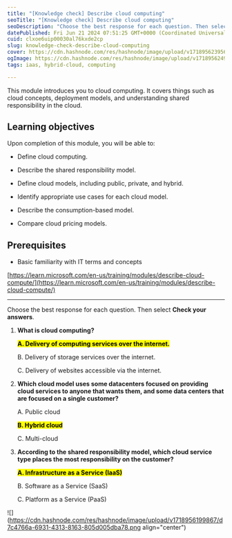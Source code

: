 ```yaml
---
title: "[Knowledge check] Describe cloud computing"
seoTitle: "[Knowledge check] Describe cloud computing"
seoDescription: "Choose the best response for each question. Then select Check your answers."
datePublished: Fri Jun 21 2024 07:51:25 GMT+0000 (Coordinated Universal Time)
cuid: clxoe6uip00030al76kxde2cp
slug: knowledge-check-describe-cloud-computing
cover: https://cdn.hashnode.com/res/hashnode/image/upload/v1718956239562/1e04d193-d936-436b-9f10-8c1ab11db5a8.png
ogImage: https://cdn.hashnode.com/res/hashnode/image/upload/v1718956249463/6991e101-8771-43c4-a3c4-301553908959.png
tags: iaas, hybrid-cloud, computing

---
```


This module introduces you to cloud computing. It covers things such as cloud concepts, deployment models, and understanding shared responsibility in the cloud.

## **Learning objectives**

Upon completion of this module, you will be able to:

* Define cloud computing.
    
* Describe the shared responsibility model.
    
* Define cloud models, including public, private, and hybrid.
    
* Identify appropriate use cases for each cloud model.
    
* Describe the consumption-based model.
    
* Compare cloud pricing models.
    

## **Prerequisites**

* Basic familiarity with IT terms and concepts
    

[https://learn.microsoft.com/en-us/training/modules/describe-cloud-compute/](https://learn.microsoft.com/en-us/training/modules/describe-cloud-compute/)

---

Choose the best response for each question. Then select **Check your answers**.

1. **What is cloud computing?**
    
    **<mark>A. Delivery of computing services over the internet.</mark>**
    
    B. Delivery of storage services over the internet.
    
    C. Delivery of websites accessible via the internet.
    
2. **Which cloud model uses some datacenters focused on providing cloud services to anyone that wants them, and some data centers that are focused on a single customer?**
    
    A. Public cloud
    
    **<mark>B. Hybrid cloud</mark>**
    
    C. Multi-cloud
    
3. **According to the shared responsibility model, which cloud service type places the most responsibility on the customer?**
    
    **<mark>A. Infrastructure as a Service (IaaS)</mark>**
    
    B. Software as a Service (SaaS)
    
    C. Platform as a Service (PaaS)
    

![](https://cdn.hashnode.com/res/hashnode/image/upload/v1718956199867/d7c4766a-6931-4313-8163-805d005dba78.png align="center")